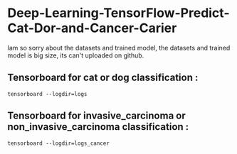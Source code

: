 # Deep-Learning-TensorFlow-Predict-Cat-Dor-and-Cancer-Carier


Iam so sorry about the datasets and trained model, the datasets and trained model is big size, its can't uploaded on github.


## Tensorboard for cat or dog classification : 
```
tensorboard --logdir=logs
```

## Tensorboard for invasive_carcinoma or non_invasive_carcinoma classification : 
```
tensorboard --logdir=logs_cancer
```
